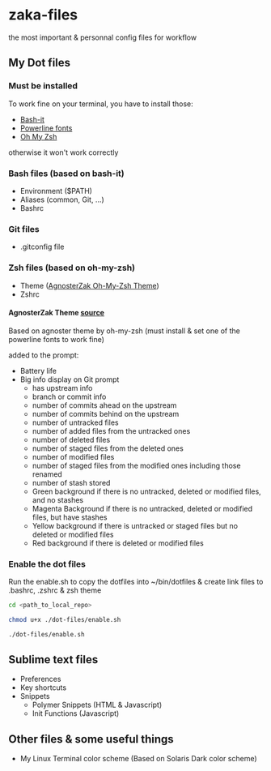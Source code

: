 # zaka-files
the most important & personnal config files for workflow

## My Dot files

### Must be installed

To work fine on your terminal, you have to install those:

  * [Bash-it](https://github.com/Bash-it/bash-it)
  * [Powerline fonts](https://github.com/powerline/fonts)
  * [Oh My Zsh](https://github.com/robbyrussell/oh-my-zsh)

otherwise it won't work correctly

### Bash files (based on bash-it)
  * Environment ($PATH)
  * Aliases (common, Git, ...)
  * Bashrc

### Git files
  * .gitconfig file

### Zsh files (based on oh-my-zsh)
  * Theme ([AgnosterZak Oh-My-Zsh Theme](https://github.com/zakaziko99/agnosterzak-ohmyzsh-theme))
  * Zshrc

#### AgnosterZak Theme [source](https://github.com/zakaziko99/agnosterzak-ohmyzsh-theme)
Based on agnoster theme by oh-my-zsh (must install & set one of the powerline fonts to work fine)

added to the prompt:

  * Battery life
  * Big info display on Git prompt
    + has upstream info
    + branch or commit info
    + number of commits ahead on the upstream
    + number of commits behind on the upstream
    + number of untracked files
    + number of added files from the untracked ones
    + number of deleted files
    + number of staged files from the deleted ones
    + number of modified files
    + number of staged files from the modified ones including those renamed
    + number of stash stored
    + Green background if there is no untracked, deleted or modified files, and no stashes
    + Magenta Background if there is no untracked, deleted or modified files, but have stashes
    + Yellow background if there is untracked or staged files but no deleted or modified files
    + Red background if there is deleted or modified files

### Enable the dot files
Run the enable.sh to copy the dotfiles into ~/bin/dotfiles & create link files
to .bashrc, .zshrc & zsh theme
```sh
cd <path_to_local_repo>
```

```sh
chmod u+x ./dot-files/enable.sh
```

```sh
./dot-files/enable.sh
```

## Sublime text files
  * Preferences
  * Key shortcuts
  * Snippets
    - Polymer Snippets (HTML & Javascript)
    - Init Functions (Javascript)

## Other files & some useful things
  * My Linux Terminal color scheme (Based on Solaris Dark color scheme)
